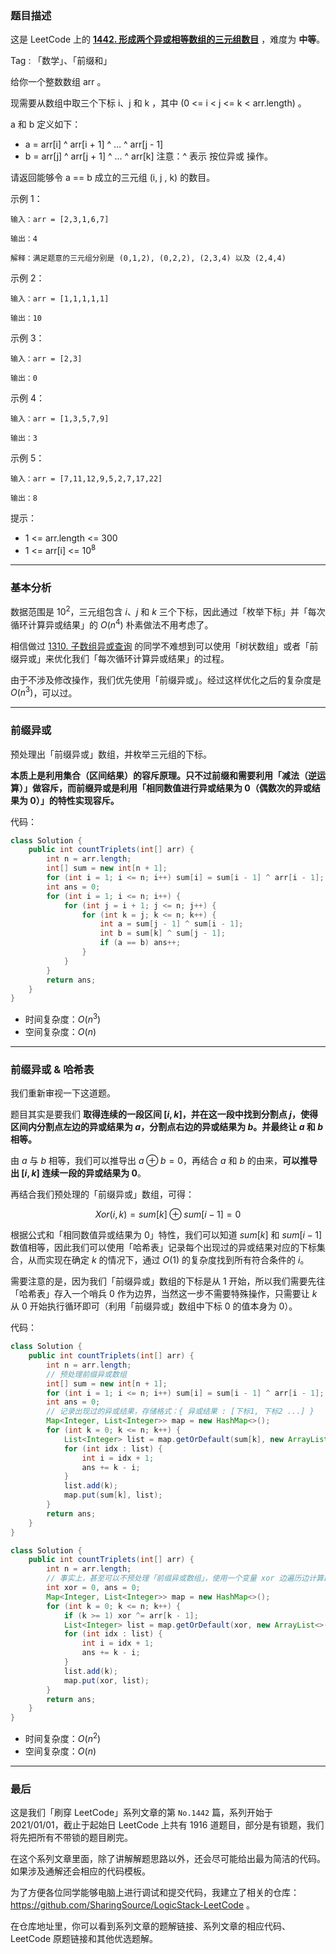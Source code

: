 ### 题目描述

这是 LeetCode 上的 **[1442. 形成两个异或相等数组的三元组数目](https://leetcode-cn.com/problems/count-triplets-that-can-form-two-arrays-of-equal-xor/solution/gong-shui-san-xie-xiang-jie-shi-yong-qia-7gzm/)** ，难度为 **中等**。

Tag : 「数学」、「前缀和」




给你一个整数数组 arr 。

现需要从数组中取三个下标 i、j 和 k ，其中 (0 <= i < j <= k < arr.length) 。

a 和 b 定义如下：
* a = arr[i] ^ arr[i + 1] ^ ... ^ arr[j - 1]
* b = arr[j] ^ arr[j + 1] ^ ... ^ arr[k]
注意：^ 表示 按位异或 操作。

请返回能够令 a == b 成立的三元组 (i, j , k) 的数目。


示例 1：
```
输入：arr = [2,3,1,6,7]

输出：4

解释：满足题意的三元组分别是 (0,1,2), (0,2,2), (2,3,4) 以及 (2,4,4)
```
示例 2：
```
输入：arr = [1,1,1,1,1]

输出：10
```
示例 3：
```
输入：arr = [2,3]

输出：0
```
示例 4：
```
输入：arr = [1,3,5,7,9]

输出：3
```
示例 5：
```
输入：arr = [7,11,12,9,5,2,7,17,22]

输出：8
```

提示：
* 1 <= arr.length <= 300
* 1 <= arr[i] <= $10^8$

---

### 基本分析

数据范围是 $10^2$，三元组包含 $i$、$j$ 和 $k$ 三个下标，因此通过「枚举下标」并「每次循环计算异或结果」的 $O(n^4)$ 朴素做法不用考虑了。

相信做过 [1310. 子数组异或查询](https://leetcode-cn.com/problems/xor-queries-of-a-subarray/solution/gong-shui-san-xie-yi-ti-shuang-jie-shu-z-rcgu/) 的同学不难想到可以使用「树状数组」或者「前缀异或」来优化我们「每次循环计算异或结果」的过程。

由于不涉及修改操作，我们优先使用「前缀异或」。经过这样优化之后的复杂度是 $O(n^3)$，可以过。

---

### 前缀异或

预处理出「前缀异或」数组，并枚举三元组的下标。

**本质上是利用集合（区间结果）的容斥原理。只不过前缀和需要利用「减法（逆运算）」做容斥，而前缀异或是利用「相同数值进行异或结果为 $0$（偶数次的异或结果为 $0$）」的特性实现容斥。**

代码：
```Java
class Solution {
    public int countTriplets(int[] arr) {
        int n = arr.length;
        int[] sum = new int[n + 1];
        for (int i = 1; i <= n; i++) sum[i] = sum[i - 1] ^ arr[i - 1];
        int ans = 0;
        for (int i = 1; i <= n; i++) {
            for (int j = i + 1; j <= n; j++) {
                for (int k = j; k <= n; k++) {
                    int a = sum[j - 1] ^ sum[i - 1];
                    int b = sum[k] ^ sum[j - 1];
                    if (a == b) ans++;
                }
            }
        }
        return ans;
    }
}
```
* 时间复杂度：$O(n^3)$
* 空间复杂度：$O(n)$

---

### 前缀异或 & 哈希表

我们重新审视一下这道题。

题目其实是要我们 **取得连续的一段区间 $[i, k]$，并在这一段中找到分割点 $j$，使得区间内分割点左边的异或结果为 $a$，分割点右边的异或结果为 $b$。并最终让 $a$ 和 $b$ 相等。**

由 $a$ 与 $b$ 相等，我们可以推导出 $a ⊕ b = 0$，再结合 $a$ 和 $b$ 的由来，**可以推导出 $[i, k]$ 连续一段的异或结果为  $0$**。

再结合我们预处理的「前缀异或」数组，可得：

$$Xor(i, k) = sum[k] ⊕ sum[i - 1] = 0$$

根据公式和「相同数值异或结果为 $0$」特性，我们可以知道 $sum[k]$ 和 $sum[i - 1]$ 数值相等，因此我们可以使用「哈希表」记录每个出现过的异或结果对应的下标集合，从而实现在确定 $k$ 的情况下，通过 $O(1)$ 的复杂度找到所有符合条件的 $i$。

需要注意的是，因为我们「前缀异或」数组的下标是从 $1$ 开始，所以我们需要先往「哈希表」存入一个哨兵 $0$ 作为边界，当然这一步不需要特殊操作，只需要让 $k$ 从 $0$ 开始执行循环即可（利用「前缀异或」数组中下标 $0$ 的值本身为 $0$）。

代码：
```Java
class Solution {
    public int countTriplets(int[] arr) {
        int n = arr.length;
        // 预处理前缀异或数组
        int[] sum = new int[n + 1];
        for (int i = 1; i <= n; i++) sum[i] = sum[i - 1] ^ arr[i - 1];
        int ans = 0;
        // 记录出现过的异或结果，存储格式：{ 异或结果 : [下标1, 下标2 ...] }
        Map<Integer, List<Integer>> map = new HashMap<>();
        for (int k = 0; k <= n; k++) {
            List<Integer> list = map.getOrDefault(sum[k], new ArrayList<>());
            for (int idx : list) {
                int i = idx + 1;
                ans += k - i;
            }
            list.add(k);
            map.put(sum[k], list);
        }
        return ans;
    }
}
```
```Java
class Solution {
    public int countTriplets(int[] arr) {
        int n = arr.length;
        // 事实上，甚至可以不预处理「前缀异或数组」，使用一个变量 xor 边遍历边计算即可
        int xor = 0, ans = 0;
        Map<Integer, List<Integer>> map = new HashMap<>();
        for (int k = 0; k <= n; k++) {
            if (k >= 1) xor ^= arr[k - 1];
            List<Integer> list = map.getOrDefault(xor, new ArrayList<>());
            for (int idx : list) {
                int i = idx + 1;
                ans += k - i;
            }
            list.add(k);
            map.put(xor, list);
        }
        return ans;
    }
}
```
* 时间复杂度：$O(n^2)$
* 空间复杂度：$O(n)$

---

### 最后

这是我们「刷穿 LeetCode」系列文章的第 `No.1442` 篇，系列开始于 2021/01/01，截止于起始日 LeetCode 上共有 1916 道题目，部分是有锁题，我们将先把所有不带锁的题目刷完。

在这个系列文章里面，除了讲解解题思路以外，还会尽可能给出最为简洁的代码。如果涉及通解还会相应的代码模板。

为了方便各位同学能够电脑上进行调试和提交代码，我建立了相关的仓库：https://github.com/SharingSource/LogicStack-LeetCode 。

在仓库地址里，你可以看到系列文章的题解链接、系列文章的相应代码、LeetCode 原题链接和其他优选题解。

